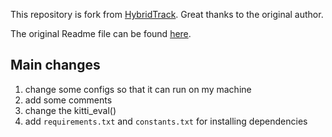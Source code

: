 This repository is fork from [HybridTrack](https://github.com/leandro-svg/HybridTrack). Great thanks to the original author.

The original Readme file can be found [here](README_raw.md).

## Main changes

1. change some configs so that it can run on my machine
2. add some comments
3. change the kitti_eval()
4. add `requirements.txt` and `constants.txt` for installing dependencies